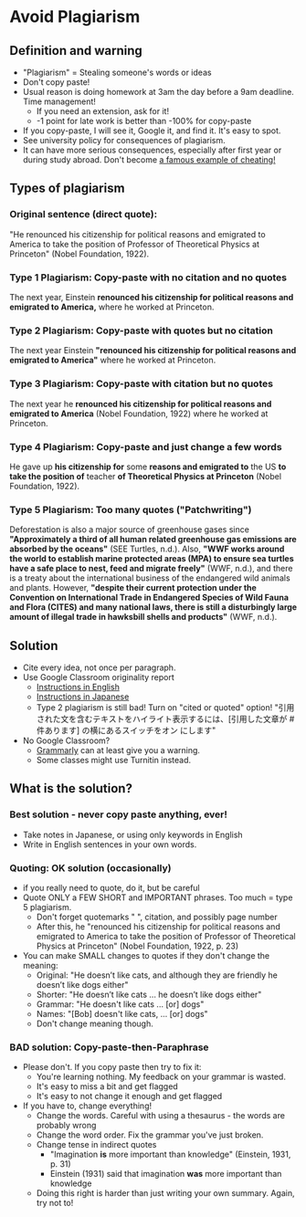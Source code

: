 # Avoid Plagiarism

## Definition and warning
* "Plagiarism" = Stealing someone's words or ideas
* Don't copy paste!  
* Usual reason is doing homework at 3am the day before a 9am deadline. Time management! 
    * If you need an extension, ask for it! 
    * -1 point for late work is better than -100% for copy-paste
* If you copy-paste, I will see it, Google it, and find it. It's easy to spot.
* See university policy for consequences of plagiarism. 
* It can have more serious consequences, especially after first year or during study abroad. Don't become [a famous example of cheating!](https://www.washingtonpost.com/news/morning-mix/wp/2014/12/19/the-shameful-final-chapter-for-japans-most-promising-stem-cell-scientist/)


## Types of plagiarism 
### Original sentence (direct quote):
"He renounced his citizenship for political reasons and emigrated to America to take the position of Professor of Theoretical Physics at Princeton" (Nobel Foundation, 1922).

### Type 1 Plagiarism: Copy-paste with no citation and no quotes
The next year, Einstein **renounced his citizenship for political reasons and emigrated to America,** where he worked at Princeton.

### Type 2 Plagiarism: Copy-paste with quotes but no citation
The next year Einstein **"renounced his citizenship for political reasons and emigrated to America"** where he worked at Princeton.

### Type 3 Plagiarism: Copy-paste with citation but no quotes
The next year he **renounced his citizenship for political reasons and emigrated to America** (Nobel Foundation, 1922) where he worked at Princeton.

### Type 4 Plagiarism: Copy-paste and just change a few words
He gave up **his citizenship for**  some **reasons and emigrated to** the US **to take the position of** teacher   **of Theoretical Physics at Princeton** (Nobel Foundation, 1922).

### Type 5 Plagiarism: Too many quotes ("Patchwriting")
Deforestation is also a major source of greenhouse gases since **"Approximately a third of all human related greenhouse gas emissions are absorbed by the oceans"**  (SEE Turtles, n.d.). Also, **"WWF works around  the world to establish marine protected areas (MPA) to ensure sea turtles have a safe place to nest, feed and migrate freely"**  (WWF, n.d.), and there is a treaty about the international business of the endangered wild animals and plants. However, **"despite their current protection under the Convention on International Trade in Endangered Species of Wild Fauna and Flora (CITES) and many national laws, there is still a disturbingly large amount of illegal trade in hawksbill shells and products"** (WWF, n.d.).

## Solution
* Cite every idea, not once per paragraph.
* Use Google Classroom originality report
    * [Instructions in English](https://support.google.com/edu/classroom/answer/9335819?hl=en)
    * [Instructions in Japanese](https://support.google.com/edu/classroom/answer/9335819?hl=ja)
    * Type 2 plagiarism is still bad! Turn on "cited or quoted" option! "引用された文を含むテキストをハイライト表示するには、[引用した文章が # 件あります] の横にあるスイッチをオン  にします" 
* No Google Classroom? 
    * [Grammarly](https://www.grammarly.com/plagiarism-checker) can at least give you 
a warning.
    * Some classes might use Turnitin instead. 

## What is the solution?
### Best solution - never copy paste anything, ever!
* Take notes in Japanese, or using only keywords in English
* Write in English sentences in your own words.

### Quoting: OK solution (occasionally) 
* if you really need to quote, do it, but be careful
* Quote ONLY a FEW SHORT and IMPORTANT phrases. Too much = type 5 plagiarism. 
    * Don't forget quotemarks " ", citation, and possibly page number
    * After this, he "renounced his citizenship for political reasons and emigrated to America to take the position of Professor of Theoretical Physics at Princeton" (Nobel Foundation, 1922, p. 23)
* You can make SMALL changes to quotes if they don't change the meaning:
    * Original:  "He doesn’t like cats, and although they are friendly he doesn’t like dogs either"
    * Shorter:    "He doesn’t like cats ... he doesn’t like dogs either"
    * Grammar: "He doesn't like cats ... [or] dogs"
    * Names:  "[Bob] doesn't like cats, ... [or] dogs"
    * Don't change meaning though. 

### BAD solution: Copy-paste-then-Paraphrase
* Please don't. If you copy paste then try to fix it: 
    * You're learning nothing. My feedback on your grammar is wasted. 
    * It's easy to miss a bit and get flagged
    * It's easy to not change it enough and get flagged
* If you have to, change everything! 
    * Change the words. Careful with using a thesaurus - the words are probably wrong
    * Change the word order. Fix the grammar you've just broken. 
    * Change tense in indirect quotes
        * "Imagination **is** more important than knowledge" (Einstein, 1931, p. 31)
        * Einstein (1931) said that imagination **was** more important than knowledge
    * Doing this right is harder than just writing your own summary. Again, try not to!